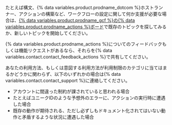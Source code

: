 たとえば構文、{% data variables.product.prodname_dotcom %}ホストランナー、アクションの構築など、ワークフローの設定に関して何か支援が必要な場合は、[{% data variables.product.prodname_gcf %}の{% data variables.product.prodname_actions %}ボード](https://github.community/c/github-actions)で既存のトピックを探してみるか、新しいトピックを開始してください。

{% data variables.product.prodname_actions %}についてのフィードバックもしくは機能リクエストがあるなら、それらを{% data variables.contact.contact_feedback_actions %}で共有してください。

あなたの利用方法、もしくは意図する利用方法が利用制限のカテゴリに当てはまるかどうかに関わらず、以下のいずれかの場合は{% data variables.contact.contact_support %}に連絡してください。

* アカウントに間違った制約が課されていると思われる場合
* たとえばユニークIDのような予想外のエラーに、アクションの実行時に遭遇した場合
* 既存の動作が期待される、ただし必ずしもドキュメント化されてはいない動作と矛盾するような状況に遭遇した場合

